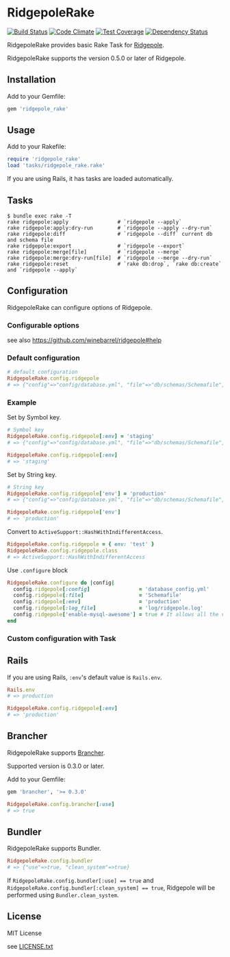 # RidgepoleRake

[![Build Status](https://travis-ci.org/nalabjp/ridgepole_rake.svg?branch=master)](https://travis-ci.org/nalabjp/ridgepole_rake)
[![Code Climate](https://codeclimate.com/github/nalabjp/ridgepole_rake/badges/gpa.svg)](https://codeclimate.com/github/nalabjp/ridgepole_rake)
[![Test Coverage](https://codeclimate.com/github/nalabjp/ridgepole_rake/badges/coverage.svg)](https://codeclimate.com/github/nalabjp/ridgepole_rake/coverage)
[![Dependency Status](https://gemnasium.com/nalabjp/ridgepole_rake.svg)](https://gemnasium.com/nalabjp/ridgepole_rake)

RidgepoleRake provides basic Rake Task for [Ridgepole](https://github.com/winebarrel/ridgepole).

RidgepoleRake supports the version 0.5.0 or later of Ridgepole.

## Installation

Add to your Gemfile:

```ruby
gem 'ridgepole_rake'
```

## Usage

Add to your Rakefile:

```ruby
require 'ridgepole_rake'
load 'tasks/ridgepole_rake.rake'
```

If you are using Rails, it has tasks are loaded automatically.

## Tasks

    $ bundle exec rake -T
    rake ridgepole:apply                # `ridgepole --apply`
    rake ridgepole:apply:dry-run        # `ridgepole --apply --dry-run`
    rake ridgepole:diff                 # `ridgepole --diff` current db and schema file
    rake ridgepole:export               # `ridgepole --export`
    rake ridgepole:merge[file]          # `ridgepole --merge`
    rake ridgepole:merge:dry-run[file]  # `ridgepole --merge --dry-run`
    rake ridgepole:reset                # `rake db:drop`, `rake db:create` and `ridgepole --apply`

## Configuration

RidgepoleRake can configure options of Ridgepole.

### Configurable options
see also https://github.com/winebarrel/ridgepole#help

### Default configuration
```ruby
# default configuration
RidgepoleRake.config.ridgepole
# => {"config"=>"config/database.yml", "file"=>"db/schemas/Schemafile", "output"=>"db/schemas.dump/Schemafile", "env"=>"development"}
```

### Example
Set by Symbol key.
```ruby
# Symbol key
RidgepoleRake.config.ridgepole[:env] = 'staging'
# => {"config"=>"config/database.yml", "file"=>"db/schemas/Schemafile", "output"=>"db/schemas.dump/Schemafile", "env"=>"staging"}

RidgepoleRake.config.ridgepole[:env]
# => 'staging'
```

Set by String key.
```ruby
# String key
RidgepoleRake.config.ridgepole['env'] = 'production'
# => {"config"=>"config/database.yml", "file"=>"db/schemas/Schemafile", "output"=>"db/schemas.dump/Schemafile", "env"=>"production"}

RidgepoleRake.config.ridgepole['env']
# => 'production'
```

Convert to `ActiveSupport::HashWithIndifferentAccess`.
```ruby
RidgepoleRake.config.ridgepole = { env: 'test' }
RidgepoleRake.config.ridgepole.class
# => ActiveSupport::HashWithIndifferentAccess
```

Use `.configure` block
```ruby
RidgepoleRake.configure do |config|
  config.ridgepole[:config]                = 'database_config.yml'
  config.ridgepole[:file]                  = 'Schemafile'
  config.ridgepole[:env]                   = 'production'
  config.ridgepole[:log_file]              = 'log/ridgepole.log'
  config.ridgepole['enable-mysql-awesome'] = true # It allows all the values, if the key does not have value.
end
```

### Custom configuration with Task


## Rails

If you are using Rails, `:env`'s default value is `Rails.env`.
```ruby
Rails.env
# => production

RidgepoleRake.config.ridgepole[:env]
# => 'production'
```

## Brancher

RidgepoleRake supports [Brancher](https://github.com/naoty/brancher).

Supported version is 0.3.0 or later.

Add to your Gemfile:
```ruby
gem 'brancher', '>= 0.3.0'
```

```ruby
RidgepoleRake.config.brancher[:use]
# => true
```

## Bundler

RidgepoleRake supports Bundler.

```ruby
RidgepoleRake.config.bundler
# => {"use"=>true, "clean_system"=>true}
```

If `RidgepoleRake.config.bundler[:use] == true` and `RidgepoleRake.config.bundler[:clean_system] == true`, Ridgepole will be performed using `Bundler.clean_system`.

## License

MIT License

see [LICENSE.txt](https://github.com/nalabjp/ridgepole_rake/blob/master/LICENSE.txt)
